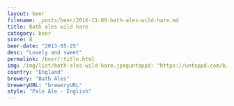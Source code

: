 ```yaml
---
layout: beer
filename: _posts/beer/2016-11-09-bath-ales-wild-hare.md
title: Bath ales wild hare
category: beer
score: 8
beer-date: "2013-05-25"
desc: "Lovely and sweet"
permalink: /beer/:title.html
img: /img/list/bath-ales-wild-hare.jpeguntappd: "https://untappd.com/b/bath-ales-wild-hare/6251"
country: "England"
brewery: "Bath Ales"
breweryURL: "breweryURL"
style: "Pale Ale - English"
---
```

